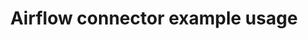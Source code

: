 ---
title: Airflow connector example usage
weight: 1
variants: -flyte -serverless +byoc +selfmanaged
layout: py_example
example_file: /external/unionai-examples/integrations/connectors/airflow_connector/airflow_connector/airflow_connector_example_usage.py
---
